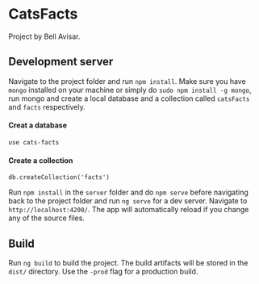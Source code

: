 # CatsFacts

Project by Bell Avisar.


## Development server
Navigate to the project folder and run `npm install`. Make sure you have `mongo` installed on your machine or simply do `sudo npm install -g mongo`, run mongo and create a local database and a collection called `catsFacts` and `facts` respectively.

#### Creat a database
`use cats-facts`

#### Create a collection
`db.createCollection('facts')`

Run `npm install` in the `server` folder and do `npm serve` before navigating back to the project folder and run `ng serve` for a dev server. Navigate to `http://localhost:4200/`. The app will automatically reload if you change any of the source files.

## Build

Run `ng build` to build the project. The build artifacts will be stored in the `dist/` directory. Use the `-prod` flag for a production build.



